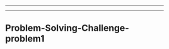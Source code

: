 --------------------------------------------------------
-----------------------------------------------------------------------------------
# Problem-Solving-Challenge-problem1
